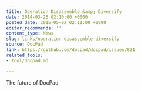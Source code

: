 ```yaml
---
title: Operation Disassemble &amp; Diversify
date: 2014-03-26 02:10:00 +0000
posted_date: 2015-05-02 02:11:00 +0000
editor_recommends: ''
content_type: News
slug: links/operation-disassemble-diversify
source: DocPad
link: https://github.com/docpad/docpad/issues/821
related_tools:
- tool/docpad.md

---
```

The future of DocPad



